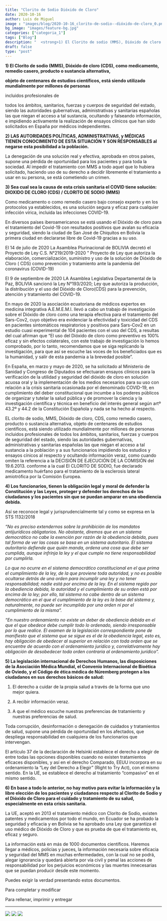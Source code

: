 ```yaml
---
title: "Clorito de Sodio Dióxido de Cloro"
date: 2020-10-16
author: Luis de Miguel
image : "images/blog/2020-10-16_clorito-de-sodio--dióxido-de-cloro_0.png"
bg_image: "images/feature-bg.jpg"
categories: ["categoria_1"]
tags: ["Blog"]
description: "  <strong>1) El Clorito de sodio (MMS), Dióxido de cloro (CDS), como medicamento, remedio casero, pr..."
draft: false
type: "post"
---
```

<strong>1) El Clorito de sodio (MMS), Dióxido de cloro (CDS), como medicamento, remedio casero, producto o sustancia alternativa, </strong>

<strong>objeto de centenares de estudios científicos, está siendo utilizado mundialmente por millones de personas </strong>

incluidos profesionales de 

todos los ámbitos, sanitarios, fuerzas y cuerpos de seguridad del estado, siendo las autoridades gubernativas, administrativas y sanitarias españolas las que niegan el acceso a tal sustancia, ocultando y falseando información, e impidiendo activamente la realización de ensayos clínicos que han sido solicitados en España por médicos independientes.

<strong>2) LAS AUTORIDADES POLÍTICAS, ADMINISTRATIVAS, y MÉDICAS TIENEN CONOCIMIENTO DE ESTA SITUACIÓN Y SON RESPONSABLES al negarse esta posibilidad a la población. </strong>

La denegación de una solución real y efectiva, aprobada en otros países, supone una pérdida de oportunidad para los pacientes y para toda la sociedad. Al impedir el tratamiento con MMS a todo aquel que lo hubiera solicitado, haciendo uso de su derecho a decidir libremente el tratamiento a usar en su persona, se está cometiendo un crimen.

<strong>3) Sea cual sea la causa de esta crisis sanitaria el COVID tiene solución:  DIOXIDO DE CLORO (CDS) / CLORITO DE SODIO (MMS) </strong>

Como medicamento o como remedio casero bajo consejo experto y en los protocolos ya establecidos, es una solución segura y eficaz para cualquier infección vírica, incluida las infecciones COVID-19.

En diversos países iberoamericanos se está usando el Dióxido de cloro para el tratamiento del Covid-19 con resultados positivos que avalan su eficacia y seguridad, siendo la ciudad de San José de Chiquitos en Bolivia la primera ciudad en declararse libre de Covid-19 gracias a su uso.

El 14 de julio de 2020 La Asamblea Plurinacional de BOLIVIA decretó el Proyecto de Ley C.S. N°219/2019-2020 &quot; Proyecto de Ley que autoriza la elaboración, comercialización, suministro y uso de la solución de Dióxido de Cloro ( CDS) como prevención y tratamiento ante la pandemia del coronavirus (COVID-19)

El 9 de septiembre de 2020 LA Asamblea Legislativa Departamental de la Paz, BOLIVIA sancionó la Ley N°193/2020; Ley que autoriza la producción, la distribución y el uso del Dióxido de Cloro(CDS) para la prevención, atención y tratamiento del COVID-19.

En mayo de 2020 la asociación ecuatoriana de médicos expertos en medicina integrativa A.E.M.E.M.I. llevó a cabo un trabajo de investigación sobre el Dióxido de cloro como una terapia efectiva para el tratamiento del Sars-Cov2, cuyo objetivo era evidenciar la efectividad y toxicidad del CDS en pacientes sintomáticos respiratorios y positivos para Sars-Cov2 en un estudio cuasi experimental de 104 pacientes con el uso del CDS, a resultas del cual afirman que “El uso del Dióxido de cloro como preventivo es 100% eficaz y sin efectos colaterales, con este trabajo de investigación lo hemos comprobado, por lo tanto, recomendamos que se siga replicando la investigación, para que así se escuche las voces de los beneficiados que es la humanidad, y salir de esta pandemia a la brevedad posible”.

En España, en marzo y mayo de 2020, se ha solicitado al Ministerio de Sanidad y Congreso de Diputados se efectuaran ensayos clínicos para la verificación de la utilidad y seguridad del dióxido de cloro en solución acuosa oral y la implementación de los medios necesarios para su uso con relación a la crisis sanitaria ocasionada por el denominado COVID-19, en cumplimiento del deber constitucional que incumbe a los poderes públicos de organizar y tutelar la salud pública y de promover la ciencia y la investigación científica y técnica en beneficio del interés general según artº 43.2º y 44.2 de la Constitución Española y nada se ha hecho al respecto.

EL clorito de sodio, MMS, Dióxido de cloro, CDS, como remedio casero, producto o sustancia alternativa, objeto de centenares de estudios científicos, está siendo utilizado mundialmente por millones de personas incluidos profesionales de todos los ámbitos, sanitarios, fuerzas y cuerpos de seguridad del estado, siendo las autoridades gubernativas, administrativas y sanitarias españolas las que niegan el acceso a tal sustancia a la población y a sus funcionarios impidiendo los estudios y ensayos cínicos al respecto y ocultando información veraz, como cuando omiten la referencia a la DECISIÓN DE EJECUCIÓN DE LA COMISIÓN del 19.6.2013. conforme a la cual El CLORITO DE SODIO, fue declarado medicamento huérfano para el tratamiento de la esclerosis lateral amiotrófica por la Comisión Europea.

<strong>4) Los funcionarios, tienen la obligación legal y moral de defender la Constitución y las Leyes, proteger y defender los derechos de los ciudadanos y los pacientes sin que se puedan amparar en una obediencia debida.</strong>

Así se reconoce legal y jurisprudencialmente tal y como se expresa en la STS 1132/2018 

<em>“No es preciso extendernos sobre la prohibición de los mandatos antijurídicos obligatorios. No obstante, diremos que en un sistema democrático no cabe la exención por razón de la obediencia debida, pues tal forma de ver las cosas se basa en un sistema autoritario. El sistema autoritario defiende que quién manda, ordena una cosa que debe ser cumplida, aunque infrinja la ley y el que cumple no tiene responsabilidad por cumplirla.</em>

<em>Lo que no ocurre en el sistema democrático constitucional en el que prima el cumplimiento de la ley, de la que proviene toda autoridad, y no es posible ocultarse detrás de una orden para incumplir una ley y no tener responsabilidad; nadie está por encima de la ley. En el sistema regido por la obediencia debida, la autoridad y el cumplimiento de su orden está por encima de la ley; por ello, tal sistema no cabe dentro de un sistema democrático en el que el cumplimiento de la ley es la base del sistema y, naturalmente, no puede ser incumplida por una orden ni por el cumplimiento de la misma”.</em>

<em>“En nuestro ordenamiento no existe un deber de obediencia debida en el que el que obedece debe cumplir todo lo ordenado, siendo irresponsable por lo que realice. El examen de la legislación correspondiente pone de manifiesto que el sistema que se sigue es el de la obediencia legal, esto es, hay obligación de obedecer al superior en relación con toda orden que se encuentre de acuerdo con el ordenamiento jurídico y, correlativamente hay obligación de desobedecer toda orden contraria al ordenamiento jurídico”.</em>

<strong>5) La legislación internacional de Derechos Humanos, las disposiciones de la Asociación Médica Mundial, el Convenio Internacional de Bioética de Oviedo, y el Código de ética médica de Núremberg protegen a los ciudadanos en sus derechos básicos de salud:</strong>

1) El derecho a cuidar de la propia salud a través de la forma que uno mejor quiera.

2) A recibir información veraz.

3) A que el médico escuche nuestras preferencias de tratamiento y nuestras preferencias de salud.

Toda corrupción, desinformación o denegación de cuidados y tratamientos de salud, supone una pérdida de oportunidad en los afectados, que despliega responsabilidad en cualquiera de los funcionarios que intervengan.

El artículo 37 de la declaración de Helsinki establece el derecho a elegir de entre todas las opciones disponibles cuando no existen tratamientos eficaces disponibles, y así en el derecho Comparado, EEUU incorpora en su ordenamiento la “Ley del Derecho a Elegir” (Right to Try Act), con el mismo sentido. En la UE, se establece el derecho al tratamiento “compasivo” en el mismo sentido.

<strong>6) En base a todo lo anterior, no hay motivo para evitar la información y la libre elección de los pacientes y ciudadanos respecto al Clorito de Sodio y el Dióxido de Cloro para el cuidado y tratamiento de su salud, especialmente en esta crisis sanitaria.</strong>

La UE, aceptó en 2013 el tratamiento médico con Clorito de Sodio, existen patentes y medicamentos por todo el mundo, en Ecuador se ha probado la seguridad y eficacia y en Bolivia se ha aprobado una Ley que garantiza el uso médico de Dióxido de Cloro y que es prueba de que el tratamiento es, eficaz y seguro.

La información está en más de 1000 documentos científicos. Haremos llegar a médicos, policías y jueces, la información necesaria sobre eficacia y seguridad del MMS en muchas enfermedades, con la cual no se podrá, alegar ignorancia y quedará abierta por vía civil y penal las acciones de responsabilidad por los perjuicios económicos y las muertes innecesarias que se puedan producir desde este momento. 

Puedes exigir la verdad presentando estos documentos.

Para completar y modificar

Para rellenar, imprimir y entregar



<hr> 
<img src='/images/blog/2020-10-16_clorito-de-sodio--dióxido-de-cloro_1.png'>
<img src='/images/blog/2020-10-16_clorito-de-sodio--dióxido-de-cloro_2.png'>
<img src='/images/blog/2020-10-16_clorito-de-sodio--dióxido-de-cloro_3.png'>




